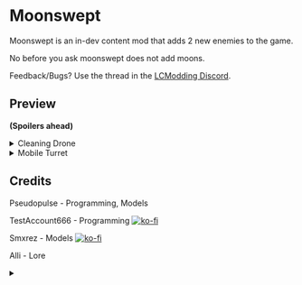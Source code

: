 # Moonswept

Moonswept is an in-dev content mod that adds 2 new enemies to the game.

No before you ask moonswept does not add moons.

Feedback/Bugs? Use the thread in the [LCModding Discord](https://discord.gg/lcmod).

## Preview

**(Spoilers ahead)**

<details>
  <summary>Cleaning Drone</summary>

![](https://i.postimg.cc/SsXHsj8g/Cleaner-2.png)

```
S.D.L (Sigurd’s Danger Level): 5%

Cleaning drones are small, aerial machines that were built to handle infestation within the facilities. They slowly roam around the building, dispensing a fog of highly concentrated TZP chemicals. The purpose of this fog was to kill invasive insects, however, they seem to have long since grown resistant to it, even using it to their advantage at times as a place to hide.

When first encountering this machine, we saw tons of thick fog, so we decided to take a risk and venture through it. We couldn’t see a thing,  and we could barely breathe. It seems to give a much stronger effect compared to our TZP inhalers, and we struggled to walk well after. Once we got to the other side of the fog, we encountered the cleaner, releasing the gas as it sporadically flew around. When one of us struck the machine, it released a large amount of the chemical and quickly darted away.

There seems to be no evidence of who made these devices.
```

</details>

<details>
  <summary>Mobile Turret</summary>

![](https://i.postimg.cc/mD8tPRhh/Turret3.png)

```
S.D.L (Sigurd’s Danger Level): 65%

This joke of a machine is what I've come to call the Mobile Turret.

It patrols the halls of the facilities, beaming a red spotlight from the tip of its barrel. It aimlessly roams around, until it spots a person. Once it gets within a short range of its target, it stops moving, aims, then starts firing. Thankfully, it’s much weaker in damage and slower to lock on than a normal turret. However, the turret also seems to have a tighter, longer range than its stationary counterpart, able to gun down entire an entire hallway. It seems to stop attempting to aim once it begins firing, just shooting indiscriminately in that direction. However, still keep your guard up around this thing, for if you underestimate it, your life may come to an end quickly.

The exterior of the machine seems to be identical to the stationary turrets we find around the facilities, and its mobile mount has no identifying information on who may have modified it.
```

</details>

## Credits

Pseudopulse - Programming, Models

TestAccount666 - Programming [![ko-fi](https://i.postimg.cc/kGvcFfm9/64f1a9ddd0246590df69e9ef-ko-fi-logo-02-p-500-2.png)](https://ko-fi.com/P5P6ZWLCY)

Smxrez - Models [![ko-fi](https://i.postimg.cc/kGvcFfm9/64f1a9ddd0246590df69e9ef-ko-fi-logo-02-p-500-2.png)](https://ko-fi.com/smxrez)

Alli - Lore

<details>
  <summary></summary>

![](https://i.postimg.cc/g07GZDB7/MOONSWEEP.gif)

</details>

